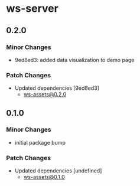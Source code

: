 # ws-server

## 0.2.0

### Minor Changes

- 9ed8ed3: added data visualization to demo page

### Patch Changes

- Updated dependencies [9ed8ed3]
  - ws-assets@0.2.0

## 0.1.0

### Minor Changes

- initial package bump

### Patch Changes

- Updated dependencies [undefined]
  - ws-assets@0.1.0
